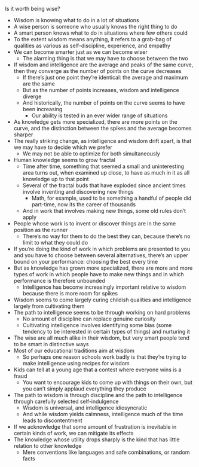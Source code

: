 Is it worth being wise?

- Wisdom is knowing what to do in a lot of situations
- A wise person is someone who usually knows the right thing to do
- A smart person knows what to do in situations where few others could
- To the extent wisdom means anything, it refers to a grab-bag of qualities as various as self-discipline, experience, and empathy
- We can become smarter just as we can become wiser
	- The alarming thing is that we may have to choose between the two
- If wisdom and intelligence are the average and peaks of the same curve, then they converge as the number of points on the curve decreases
	- If there’s just one point they’re identical: the average and maximum are the same
	- But as the number of points increases, wisdom and intelligence diverge
	- And historically, the number of points on the curve seems to have been increasing
		- Our ability is tested in an ever wider range of situations
- As knowledge gets more specialized, there are more points on the curve, and the distinction between the spikes and the average becomes sharper
- The really striking change, as intelligence and wisdom drift apart, is that we may have to decide which we prefer
	- We may not be able to optimize for both simultaneously
- Human knowledge seems to grow fractal
	- Time after time, something that seemed a small and uninteresting area turns out, when examined up close, to have as much in it as all knowledge up to that point
	- Several of the fractal buds that have exploded since ancient times involve inventing and discovering new things
		- Math, for example, used to be something a handful of people did part-time, now its the career of thousands
	- And in work that involves making new things, some old rules don’t apply
- People whose work is to invent or discover things are in the same position as the runner
	- There’s no way for them to do the best they can, because there’s no limit to what they could do
- If you’re doing the kind of work in which problems are presented to you and you have to choose between several alternatives, there’s an upper bound on your performance: choosing the best every time
- But as knowledge has grown more specialized, there are more and more types of work in which people have to make new things and in which performance is therefore unbounded
	- Intelligence has become increasingly important relative to wisdom because there is more room for spikes
- Wisdom seems to come largely curing childish qualities and intelligence largely from cultivating them
- The path to intelligence seems to be through working on hard problems
	- No amount of discipline can replace genuine curiosity 
	- Cultivating intelligence involves identifying some bias (some tendency to be interested in certain types of things) and nurturing it
- The wise are all much alike in their wisdom, but very smart people tend to be smart in distinctive ways
- Most of our educational traditions aim at wisdom
	- So perhaps one reason schools work badly is that they’re trying to make intelligence using recipes for wisdom
- Kids can tell at a young age that a contest where everyone wins is a fraud
	- You want to encourage kids to come up with things on their own, but you can’t simply applaud everything they produce
- The path to wisdom is through discipline and the path to intelligence through carefully selected self-indulgence
	- Wisdom is universal, and intelligence idiosyncratic
	- And while wisdom yields calmness, intelligence much of the time leads to discontentment
- If we acknowledge that some amount of frustration is inevitable in certain kinds of work, we can mitigate its effects
- The knowledge whose utility drops sharply is the kind that has little relation to other knowledge 
	- Mere conventions like languages and safe combinations, or random facts

